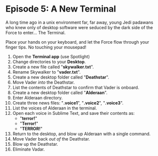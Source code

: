 # Episode 5: A New Terminal

A long time ago in a unix environment far, far away, young Jedi padawans who knew only of desktop software were seduced by the dark side of the Force to enter… The Terminal.

Place your hands on your keyboard, and let the Force flow through your finger tips. No touching your mousepad!

1. Open the **Terminal app** (use Spotlight)
2. Change directories to your **Desktop**.
3. Create a new file called "**skywalker.txt**".
4. Rename Skywalker to "**vader.txt**".
5. Create a new desktop folder called "**Deathstar**".
6. Move Vader *into* the Deathstar.
7. List the contents of Deathstar to confirm that Vader is onboard.
8. Create a new desktop folder called "**Alderaan**".
9. Enter Alderaan directory.
10. Create three news files: "**.voice1**", "**.voice2**", "**.voice3**".
11. List the voices of Alderaan in the terminal.
12. Open each voice in Sublime Text, and save their contents as:
	- "**terror!**"
	- "**Terror!**"
	- "**TERROR!**"
13. Return to the desktop, and blow up Alderaan with a single command.
14. Move Vader back *out of* the Deathstar.
15. Blow up the Deathstar.
16. Eliminate Vadar.

